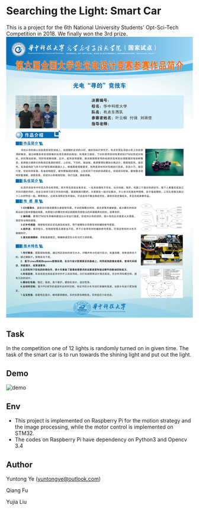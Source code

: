 # Searching the Light: Smart Car

This is a project for the 6th National University Students' Opt-Sci-Tech Competition in 2018. We finally won the 3rd prize.
![representation](https://github.com/guyii54/Searching-the-Light/blob/main/Representation.jpg)

## Task

In the competition one of 12 lights is randomly turned on in given time. The task of the smart car is to run towards the shining light and put out the light.

## Demo

![demo](https://github.com/guyii54/Searching-the-Light/blob/main/demo.gif)

## Env

- This project is implemented on Raspberry Pi for the motion strategy  and the image processing, while the motor control is implemented on STM32.
- The codes on Raspberry Pi have dependency on Python3 and Opencv 3.4

## Author

Yuntong Ye (yuntongye@outlook.com)

Qiang Fu

Yujia Liu
